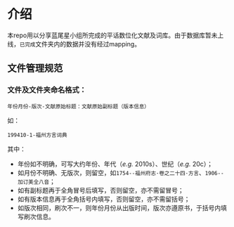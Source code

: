 # 介绍

本repo用以分享蓝尾星小组所完成的平话数位化文献及词库。由于数据库暂未上线，`已完成`文件夹内的数据并没有经过mapping。

## 文件管理规范

### 文件及文件夹命名格式：

`年份月份-版次-文献原始标题：文献原始副标题（版本信息）`

如：

`199410-1-福州方言词典`

其中：

- 年份如不明确，可写大约年份、年代（*e.g.* 2010s）、世纪（*e.g.* 20c）；
- 如月份不明确、无版次，则留空，如`1754--福州府志·卷之二十四·方言`、`1906--加订美全八音`；
- 如有副标题再于全角冒号后填写，否则留空，亦不需留冒号；
- 如有版本信息再于全角括号内填写，否则留空，亦不需留括号；
- 如版次相同，刷次不一，则年份月份从出版时间，版次亦遵原书，于括号内填写刷次信息。
